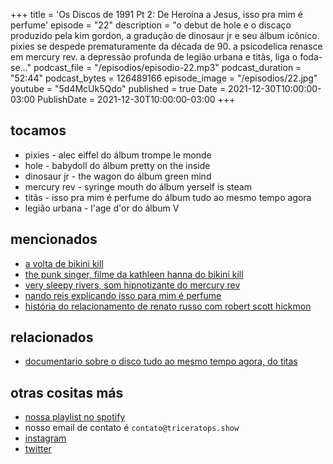 +++
title = 'Os Discos de 1991 Pt 2: De Heroína a Jesus, isso pra mim é perfume'
episode = "22"
description = "o debut de hole e o discaço produzido pela kim gordon, a gradução de dinosaur jr e seu álbum icônico. pixies se despede prematuramente da década de 90. a psicodelica renasce em mercury rev. a depressão profunda de legião urbana e titãs, liga o foda-se..."
podcast_file = "/episodios/episodio-22.mp3"
podcast_duration = "52:44"
podcast_bytes = 126489166
episode_image = "/episodios/22.jpg"
youtube = "5d4McUk5Qdo"
published = true
Date = 2021-12-30T10:00:00-03:00
PublishDate = 2021-12-30T10:00:00-03:00
+++

## tocamos
* pixies - alec eiffel do álbum trompe le monde
* hole - babydoll do álbum pretty on the inside
* dinosaur jr - the wagon do álbum green mind
* mercury rev - syringe mouth do álbum yerself is steam
* titãs - isso pra mim é perfume do álbum tudo ao mesmo tempo agora
* legião urbana - l'age d'or do álbum V

## mencionados
* [a volta de bikini kill](https://pitchfork.com/news/bikini-kill-reschedule-tour-for-2022/)
* [the punk singer, filme da kathleen hanna do bikini kill](https://www.imdb.com/title/tt1785612/)
* [very sleepy rivers, som hipnotizante do mercury rev](https://www.youtube.com/watch?v=cK2QWkpQgr0)
* [nando reis explicando isso para mim é perfume](https://www.youtube.com/watch?v=_HP-Rqd2Q3U)
* [história do relacionamento de renato russo com robert scott hickmon](https://extra.globo.com/tv-e-lazer/renato-russo-desnudado-em-livro-16705655.html)

## relacionados
* [documentario sobre o disco tudo ao mesmo tempo agora, do titas](youtube.com/watch?v=ko6lYptMj6M)

## otras cositas más
* [nossa playlist no spotify](https://open.spotify.com/playlist/0UiztKuga6LmTAxWTsUQdw?si=fb96026bc1994d90)
* nosso email de contato é `contato@triceratops.show`
* [instagram](https://www.instagram.com/triceratops.show/)
* [twitter](https://twitter.com/TriceratopsShow/)
